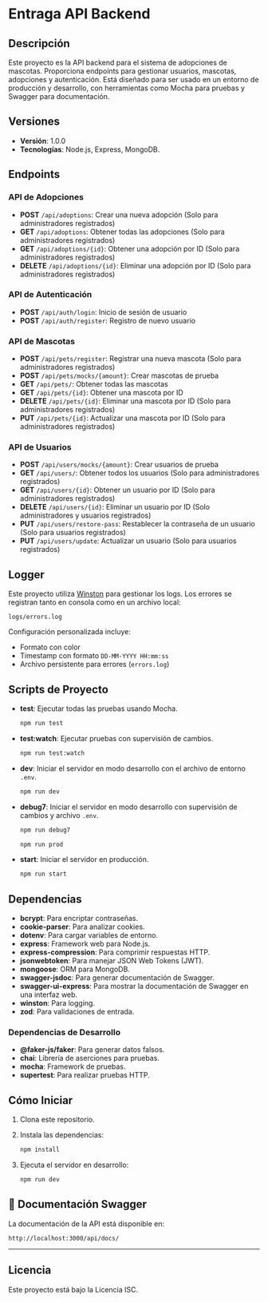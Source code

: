 
# Entraga API Backend

## Descripción

Este proyecto es la API backend para el sistema de adopciones de mascotas. Proporciona endpoints para gestionar usuarios, mascotas, adopciones y autenticación. Está diseñado para ser usado en un entorno de producción y desarrollo, con herramientas como Mocha para pruebas y Swagger para documentación.

## Versiones

- **Versión**: 1.0.0
- **Tecnologías**: Node.js, Express, MongoDB.

## Endpoints

### API de Adopciones

- **POST** `/api/adoptions`: Crear una nueva adopción (Solo para administradores registrados)
- **GET** `/api/adoptions`: Obtener todas las adopciones (Solo para administradores registrados)
- **GET** `/api/adoptions/{id}`: Obtener una adopción por ID (Solo para administradores registrados)
- **DELETE** `/api/adoptions/{id}`: Eliminar una adopción por ID (Solo para administradores registrados)

### API de Autenticación

- **POST** `/api/auth/login`: Inicio de sesión de usuario
- **POST** `/api/auth/register`: Registro de nuevo usuario

### API de Mascotas

- **POST** `/api/pets/register`: Registrar una nueva mascota (Solo para administradores registrados)
- **POST** `/api/pets/mocks/{amount}`: Crear mascotas de prueba
- **GET** `/api/pets/`: Obtener todas las mascotas
- **GET** `/api/pets/{id}`: Obtener una mascota por ID
- **DELETE** `/api/pets/{id}`: Eliminar una mascota por ID (Solo para administradores registrados)
- **PUT** `/api/pets/{id}`: Actualizar una mascota por ID (Solo para administradores registrados)

### API de Usuarios

- **POST** `/api/users/mocks/{amount}`: Crear usuarios de prueba
- **GET** `/api/users/`: Obtener todos los usuarios (Solo para administradores registrados)
- **GET** `/api/users/{id}`: Obtener un usuario por ID (Solo para administradores registrados)
- **DELETE** `/api/users/{id}`: Eliminar un usuario por ID (Solo administradores y usuarios registrados)
- **PUT** `/api/users/restore-pass`: Restablecer la contraseña de un usuario (Solo para usuarios registrados)
- **PUT** `/api/users/update`: Actualizar un usuario (Solo para usuarios registrados)


##  Logger

Este proyecto utiliza [Winston](https://github.com/winstonjs/winston) para gestionar los logs. Los errores se registran tanto en consola como en un archivo local:

```
logs/errors.log
```

Configuración personalizada incluye:

- Formato con color
- Timestamp con formato `DD-MM-YYYY HH:mm:ss`
- Archivo persistente para errores (`errors.log`)


## Scripts de Proyecto

- **test**: Ejecutar todas las pruebas usando Mocha.

  ```bash
  npm run test
  ```

- **test:watch**: Ejecutar pruebas con supervisión de cambios.

  ```bash
  npm run test:watch
  ```

- **dev**: Iniciar el servidor en modo desarrollo con el archivo de entorno `.env`.

  ```bash
  npm run dev
  ```

- **debug7**: Iniciar el servidor en modo desarrollo con supervisión de cambios y archivo `.env`.

  ```bash
  npm run debug7
  ```


  ```bash
  npm run prod
  ```

- **start**: Iniciar el servidor en producción.

  ```bash
  npm run start
  ```

## Dependencias

- **bcrypt**: Para encriptar contraseñas.
- **cookie-parser**: Para analizar cookies.
- **dotenv**: Para  cargar variables de entorno.
- **express**: Framework web para Node.js.
- **express-compression**: Para comprimir respuestas HTTP.
- **jsonwebtoken**: Para manejar JSON Web Tokens (JWT).
- **mongoose**: ORM para MongoDB.
- **swagger-jsdoc**: Para generar documentación de Swagger.
- **swagger-ui-express**: Para mostrar la documentación de Swagger en una interfaz web.
- **winston**: Para logging.
- **zod**: Para validaciones de entrada.


### Dependencias de Desarrollo

- **@faker-js/faker**: Para generar datos falsos.
- **chai**: Librería de aserciones para pruebas.
- **mocha**: Framework de pruebas.
- **supertest**: Para realizar pruebas HTTP.

## Cómo Iniciar

1. Clona este repositorio.
2. Instala las dependencias:

   ```bash
   npm install
   ```

3. Ejecuta el servidor en desarrollo:

   ```bash
   npm run dev
   ```

## 📘 Documentación Swagger

La documentación de la API está disponible en:

```
http://localhost:3000/api/docs/
```

---


## Licencia

Este proyecto está bajo la Licencia ISC.
